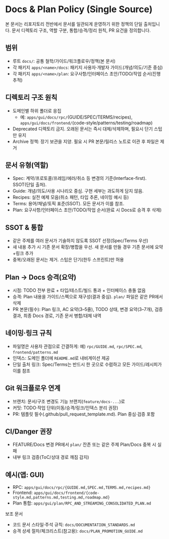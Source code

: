 # Docs & Plan Policy (Single Source)

본 문서는 리포지토리 전반에서 문서를 일관되게 운영하기 위한 정책의 단일 출처입니다. 문서 디렉토리 구조, 역할 구분, 통합/승격/정리 원칙, PR 요건을 정의합니다.

## 범위

- 루트 `docs/`: 공통 철학/가이드/워크플로우/정책(본 문서)
- 각 패키지 `apps/<name>/docs`: 패키지 사용자·개발자 가이드(개념/의도/기준 중심)
- 각 패키지 `apps/<name>/plan`: 요구사항/인터페이스 초안/TODO/작업 순서(진행 추적)

## 디렉토리 구조 원칙

- 도메인별 하위 폴더로 응집
  - 예: `apps/gui/docs/rpc/`(GUIDE/SPEC/TERMS/recipes), `apps/gui/docs/frontend/`(code-style/patterns/testing/roadmap)
- Deprecated 디렉토리 금지. 오래된 문서는 즉시 대체/삭제하며, 필요시 단기 스텁만 유지
- Archive 정책: 장기 보관을 지양. 필요 시 PR 본문/릴리스 노트로 이관 후 파일은 제거

## 문서 유형(역할)

- Spec: 계약/프로토콜/프레임/에러/취소 등 변경의 기준(Interface-first). SSOT(단일 출처).
- Guide: 개념/의도/사용 시나리오 중심. 구현 세부는 과도하게 담지 않음.
- Recipes: 실전 예제 모음(취소 패턴, 타입 추론, 네이밍 예시 등)
- Terms: 용어/채널/토픽 표준(SSOT). 모든 문서가 이를 참조.
- Plan: 요구사항/인터페이스 초안/TODO/작업 순서(완료 시 Docs로 승격 후 삭제)

## SSOT & 통합

- 같은 주제를 여러 문서가 기술하지 않도록 SSOT 선정(Spec/Terms 우선)
- 새 내용 추가 시 기존 문서 확장/병합을 우선. 새 문서를 만들 경우 기존 문서에 요약+링크 추가
- 중복/오래된 문서는 제거. 스텁은 단기(한두 스프린트)만 허용

## Plan → Docs 승격(요약)

- 시점: TODO 전부 완료 + 타입/테스트/빌드 통과 + 인터페이스 충돌 없음
- 승격: Plan 내용을 가이드/스펙으로 재구성(결과 중심). `plan/` 파일은 같은 PR에서 삭제
- PR 본문(필수): Plan 링크, AC 요약(3–5줄), TODO 상태, 변경 요약(3–7개), 검증 결과, 최종 Docs 경로, 기존 문서 병합/대체 내역

## 네이밍·링크 규칙

- 파일명은 사용자 관점으로 간결하게: 예) `rpc/GUIDE.md`, `rpc/SPEC.md`, `frontend/patterns.md`
- 인덱스: 도메인 폴더에 `README.md`로 내비게이션 제공
- 단일 출처 링크: Spec/Terms는 반드시 한 곳으로 수렴하고 모든 가이드/레시피가 이를 참조

## Git 워크플로우 연계

- 브랜치: 문서/구조 변경도 기능 브랜치(`feature/docs-...`)로
- 커밋: TODO·작업 단위(이동/승격/링크/인덱스 분리 권장)
- PR: 템플릿 필수(.github/pull_request_template.md). Plan 중심·검증 포함

## CI/Danger 권장

- FEATURE/Docs 변경 PR에서 `plan/` 잔존 또는 같은 주제 Plan/Docs 중복 시 실패
- 내부 링크 검증(ToC/상대 경로 깨짐 감지)

## 예시(앱: GUI)

- RPC: `apps/gui/docs/rpc/{GUIDE.md,SPEC.md,TERMS.md,recipes.md}`
- Frontend: `apps/gui/docs/frontend/{code-style.md,patterns.md,testing.md,roadmap.md}`
- Plan 통합: `apps/gui/plan/RPC_AND_STREAMING_CONSOLIDATED_PLAN.md`

보조 문서

- 코드 문서 스타일·주석 규칙: `docs/DOCUMENTATION_STANDARDS.md`
- 승격 상세 절차/체크리스트(참고용): `docs/PLAN_PROMOTION_GUIDE.md`
